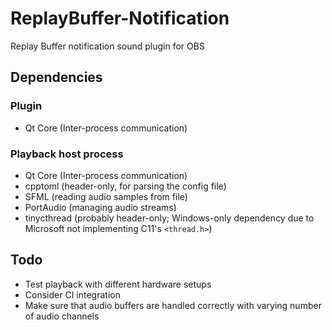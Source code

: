 # ReplayBuffer-Notification

Replay Buffer notification sound plugin for OBS

## Dependencies

### Plugin

* Qt Core (Inter-process communication)

### Playback host process

* Qt Core (Inter-process communication)
* cpptoml (header-only, for parsing the config file)
* SFML (reading audio samples from file)
* PortAudio (managing audio streams)
* tinycthread (probably header-only; Windows-only dependency due to Microsoft not implementing C11's `<thread.h>`)

## Todo

* Test playback with different hardware setups
* Consider CI integration
* Make sure that audio buffers are handled correctly with varying number of audio channels